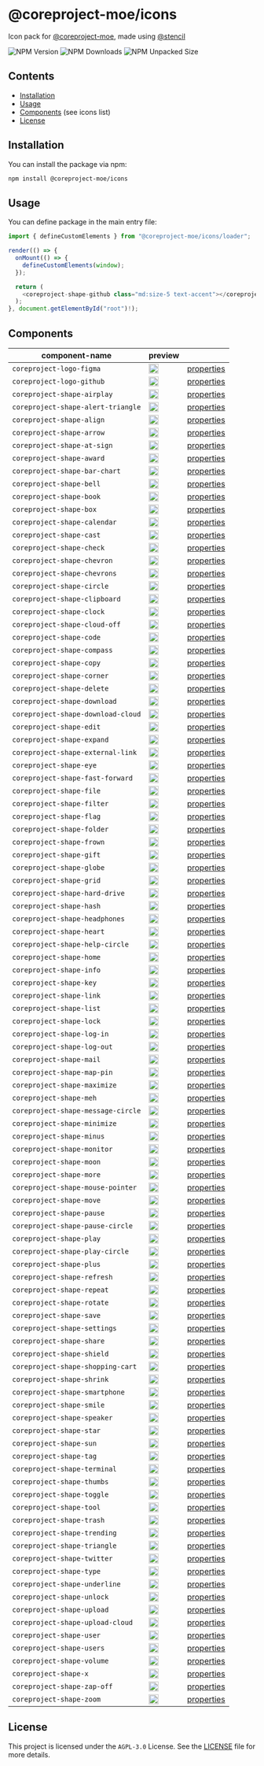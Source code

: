 # @coreproject-moe/icons

Icon pack for [@coreproject-moe](https://github.com/coreproject-moe), made using [@stencil](https://github.com/ionic-team/stencil)

![NPM Version](https://img.shields.io/npm/v/%40coreproject-moe%2Ficons?style=for-the-badge)
![NPM Downloads](https://img.shields.io/npm/dm/%40coreproject-moe%2Ficons?style=for-the-badge)
![NPM Unpacked Size](https://img.shields.io/npm/unpacked-size/%40coreproject-moe%2Ficons?style=for-the-badge)

## Contents

-   [Installation](#installation)
-   [Usage](#usage)
-   [Components](#components) (see icons list)
-   [License](#license)

## Installation

You can install the package via npm:

```bash
npm install @coreproject-moe/icons
```

## Usage

You can define package in the main entry file:

```ts
import { defineCustomElements } from "@coreproject-moe/icons/loader";

render(() => {
  onMount(() => {
    defineCustomElements(window);
  });

  return (
    <coreproject-shape-github class="md:size-5 text-accent"></coreproject-shape-github>
  );
}, document.getElementById("root")!);
```

## Components

<table><thead>
  <tr>
    <th>component-name</th>
    <th>preview</th>
    <th></th>
  </tr></thead>
<tbody>
  
  <tr>
    <td><code>coreproject-logo-figma</code></td>
    <td><img width="20" src="https://raw.githubusercontent.com/coreproject-moe/icons/main/data/svg/figma.svg" /></td>
    <td><a href='https://github.com/coreproject-moe/icons/blob/main/src/components/coreproject-logo-figma/readme.md'>properties</a></td>
  </tr>
  
  <tr>
    <td><code>coreproject-logo-github</code></td>
    <td><img width="20" src="https://raw.githubusercontent.com/coreproject-moe/icons/main/data/svg/github.svg" /></td>
    <td><a href='https://github.com/coreproject-moe/icons/blob/main/src/components/coreproject-logo-github/readme.md'>properties</a></td>
  </tr>
  
  <tr>
    <td><code>coreproject-shape-airplay</code></td>
    <td><img width="20" src="https://raw.githubusercontent.com/coreproject-moe/icons/main/data/svg/airplay.svg" /></td>
    <td><a href='https://github.com/coreproject-moe/icons/blob/main/src/components/coreproject-shape-airplay/readme.md'>properties</a></td>
  </tr>
  
  <tr>
    <td><code>coreproject-shape-alert-triangle</code></td>
    <td><img width="20" src="https://raw.githubusercontent.com/coreproject-moe/icons/main/data/svg/alert-triangle.svg" /></td>
    <td><a href='https://github.com/coreproject-moe/icons/blob/main/src/components/coreproject-shape-alert-triangle/readme.md'>properties</a></td>
  </tr>
  
  <tr>
    <td><code>coreproject-shape-align</code></td>
    <td><img width="20" src="https://raw.githubusercontent.com/coreproject-moe/icons/main/data/svg/align-center.svg" /></td>
    <td><a href='https://github.com/coreproject-moe/icons/blob/main/src/components/coreproject-shape-align/readme.md'>properties</a></td>
  </tr>
  
  <tr>
    <td><code>coreproject-shape-arrow</code></td>
    <td><img width="20" src="https://raw.githubusercontent.com/coreproject-moe/icons/main/data/svg/arrow.svg" /></td>
    <td><a href='https://github.com/coreproject-moe/icons/blob/main/src/components/coreproject-shape-arrow/readme.md'>properties</a></td>
  </tr>
  
  <tr>
    <td><code>coreproject-shape-at-sign</code></td>
    <td><img width="20" src="https://raw.githubusercontent.com/coreproject-moe/icons/main/data/svg/at-sign.svg" /></td>
    <td><a href='https://github.com/coreproject-moe/icons/blob/main/src/components/coreproject-shape-at-sign/readme.md'>properties</a></td>
  </tr>
  
  <tr>
    <td><code>coreproject-shape-award</code></td>
    <td><img width="20" src="https://raw.githubusercontent.com/coreproject-moe/icons/main/data/svg/award.svg" /></td>
    <td><a href='https://github.com/coreproject-moe/icons/blob/main/src/components/coreproject-shape-award/readme.md'>properties</a></td>
  </tr>
  
  <tr>
    <td><code>coreproject-shape-bar-chart</code></td>
    <td><img width="20" src="https://raw.githubusercontent.com/coreproject-moe/icons/main/data/svg/bar-chart.svg" /></td>
    <td><a href='https://github.com/coreproject-moe/icons/blob/main/src/components/coreproject-shape-bar-chart/readme.md'>properties</a></td>
  </tr>
  
  <tr>
    <td><code>coreproject-shape-bell</code></td>
    <td><img width="20" src="https://raw.githubusercontent.com/coreproject-moe/icons/main/data/svg/bell-off.svg" /></td>
    <td><a href='https://github.com/coreproject-moe/icons/blob/main/src/components/coreproject-shape-bell/readme.md'>properties</a></td>
  </tr>
  
  <tr>
    <td><code>coreproject-shape-book</code></td>
    <td><img width="20" src="https://raw.githubusercontent.com/coreproject-moe/icons/main/data/svg/book-open.svg" /></td>
    <td><a href='https://github.com/coreproject-moe/icons/blob/main/src/components/coreproject-shape-book/readme.md'>properties</a></td>
  </tr>
  
  <tr>
    <td><code>coreproject-shape-box</code></td>
    <td><img width="20" src="https://raw.githubusercontent.com/coreproject-moe/icons/main/data/svg/box.svg" /></td>
    <td><a href='https://github.com/coreproject-moe/icons/blob/main/src/components/coreproject-shape-box/readme.md'>properties</a></td>
  </tr>
  
  <tr>
    <td><code>coreproject-shape-calendar</code></td>
    <td><img width="20" src="https://raw.githubusercontent.com/coreproject-moe/icons/main/data/svg/calendar.svg" /></td>
    <td><a href='https://github.com/coreproject-moe/icons/blob/main/src/components/coreproject-shape-calendar/readme.md'>properties</a></td>
  </tr>
  
  <tr>
    <td><code>coreproject-shape-cast</code></td>
    <td><img width="20" src="https://raw.githubusercontent.com/coreproject-moe/icons/main/data/svg/cast.svg" /></td>
    <td><a href='https://github.com/coreproject-moe/icons/blob/main/src/components/coreproject-shape-cast/readme.md'>properties</a></td>
  </tr>
  
  <tr>
    <td><code>coreproject-shape-check</code></td>
    <td><img width="20" src="https://raw.githubusercontent.com/coreproject-moe/icons/main/data/svg/check.svg" /></td>
    <td><a href='https://github.com/coreproject-moe/icons/blob/main/src/components/coreproject-shape-check/readme.md'>properties</a></td>
  </tr>
  
  <tr>
    <td><code>coreproject-shape-chevron</code></td>
    <td><img width="20" src="https://raw.githubusercontent.com/coreproject-moe/icons/main/data/svg/chevron.svg" /></td>
    <td><a href='https://github.com/coreproject-moe/icons/blob/main/src/components/coreproject-shape-chevron/readme.md'>properties</a></td>
  </tr>
  
  <tr>
    <td><code>coreproject-shape-chevrons</code></td>
    <td><img width="20" src="https://raw.githubusercontent.com/coreproject-moe/icons/main/data/svg/chevrons.svg" /></td>
    <td><a href='https://github.com/coreproject-moe/icons/blob/main/src/components/coreproject-shape-chevrons/readme.md'>properties</a></td>
  </tr>
  
  <tr>
    <td><code>coreproject-shape-circle</code></td>
    <td><img width="20" src="https://raw.githubusercontent.com/coreproject-moe/icons/main/data/svg/circle.svg" /></td>
    <td><a href='https://github.com/coreproject-moe/icons/blob/main/src/components/coreproject-shape-circle/readme.md'>properties</a></td>
  </tr>
  
  <tr>
    <td><code>coreproject-shape-clipboard</code></td>
    <td><img width="20" src="https://raw.githubusercontent.com/coreproject-moe/icons/main/data/svg/clipboard.svg" /></td>
    <td><a href='https://github.com/coreproject-moe/icons/blob/main/src/components/coreproject-shape-clipboard/readme.md'>properties</a></td>
  </tr>
  
  <tr>
    <td><code>coreproject-shape-clock</code></td>
    <td><img width="20" src="https://raw.githubusercontent.com/coreproject-moe/icons/main/data/svg/clock.svg" /></td>
    <td><a href='https://github.com/coreproject-moe/icons/blob/main/src/components/coreproject-shape-clock/readme.md'>properties</a></td>
  </tr>
  
  <tr>
    <td><code>coreproject-shape-cloud-off</code></td>
    <td><img width="20" src="https://raw.githubusercontent.com/coreproject-moe/icons/main/data/svg/cloud-off.svg" /></td>
    <td><a href='https://github.com/coreproject-moe/icons/blob/main/src/components/coreproject-shape-cloud-off/readme.md'>properties</a></td>
  </tr>
  
  <tr>
    <td><code>coreproject-shape-code</code></td>
    <td><img width="20" src="https://raw.githubusercontent.com/coreproject-moe/icons/main/data/svg/code.svg" /></td>
    <td><a href='https://github.com/coreproject-moe/icons/blob/main/src/components/coreproject-shape-code/readme.md'>properties</a></td>
  </tr>
  
  <tr>
    <td><code>coreproject-shape-compass</code></td>
    <td><img width="20" src="https://raw.githubusercontent.com/coreproject-moe/icons/main/data/svg/compass.svg" /></td>
    <td><a href='https://github.com/coreproject-moe/icons/blob/main/src/components/coreproject-shape-compass/readme.md'>properties</a></td>
  </tr>
  
  <tr>
    <td><code>coreproject-shape-copy</code></td>
    <td><img width="20" src="https://raw.githubusercontent.com/coreproject-moe/icons/main/data/svg/copy.svg" /></td>
    <td><a href='https://github.com/coreproject-moe/icons/blob/main/src/components/coreproject-shape-copy/readme.md'>properties</a></td>
  </tr>
  
  <tr>
    <td><code>coreproject-shape-corner</code></td>
    <td><img width="20" src="https://raw.githubusercontent.com/coreproject-moe/icons/main/data/svg/corner-down-left.svg" /></td>
    <td><a href='https://github.com/coreproject-moe/icons/blob/main/src/components/coreproject-shape-corner/readme.md'>properties</a></td>
  </tr>
  
  <tr>
    <td><code>coreproject-shape-delete</code></td>
    <td><img width="20" src="https://raw.githubusercontent.com/coreproject-moe/icons/main/data/svg/delete.svg" /></td>
    <td><a href='https://github.com/coreproject-moe/icons/blob/main/src/components/coreproject-shape-delete/readme.md'>properties</a></td>
  </tr>
  
  <tr>
    <td><code>coreproject-shape-download</code></td>
    <td><img width="20" src="https://raw.githubusercontent.com/coreproject-moe/icons/main/data/svg/download.svg" /></td>
    <td><a href='https://github.com/coreproject-moe/icons/blob/main/src/components/coreproject-shape-download/readme.md'>properties</a></td>
  </tr>
  
  <tr>
    <td><code>coreproject-shape-download-cloud</code></td>
    <td><img width="20" src="https://raw.githubusercontent.com/coreproject-moe/icons/main/data/svg/download-cloud.svg" /></td>
    <td><a href='https://github.com/coreproject-moe/icons/blob/main/src/components/coreproject-shape-download-cloud/readme.md'>properties</a></td>
  </tr>
  
  <tr>
    <td><code>coreproject-shape-edit</code></td>
    <td><img width="20" src="https://raw.githubusercontent.com/coreproject-moe/icons/main/data/svg/edit-box.svg" /></td>
    <td><a href='https://github.com/coreproject-moe/icons/blob/main/src/components/coreproject-shape-edit/readme.md'>properties</a></td>
  </tr>
  
  <tr>
    <td><code>coreproject-shape-expand</code></td>
    <td><img width="20" src="https://raw.githubusercontent.com/coreproject-moe/icons/main/data/svg/expand.svg" /></td>
    <td><a href='https://github.com/coreproject-moe/icons/blob/main/src/components/coreproject-shape-expand/readme.md'>properties</a></td>
  </tr>
  
  <tr>
    <td><code>coreproject-shape-external-link</code></td>
    <td><img width="20" src="https://raw.githubusercontent.com/coreproject-moe/icons/main/data/svg/external-link.svg" /></td>
    <td><a href='https://github.com/coreproject-moe/icons/blob/main/src/components/coreproject-shape-external-link/readme.md'>properties</a></td>
  </tr>
  
  <tr>
    <td><code>coreproject-shape-eye</code></td>
    <td><img width="20" src="https://raw.githubusercontent.com/coreproject-moe/icons/main/data/svg/eye-close.svg" /></td>
    <td><a href='https://github.com/coreproject-moe/icons/blob/main/src/components/coreproject-shape-eye/readme.md'>properties</a></td>
  </tr>
  
  <tr>
    <td><code>coreproject-shape-fast-forward</code></td>
    <td><img width="20" src="https://raw.githubusercontent.com/coreproject-moe/icons/main/data/svg/fast-forward.svg" /></td>
    <td><a href='https://github.com/coreproject-moe/icons/blob/main/src/components/coreproject-shape-fast-forward/readme.md'>properties</a></td>
  </tr>
  
  <tr>
    <td><code>coreproject-shape-file</code></td>
    <td><img width="20" src="https://raw.githubusercontent.com/coreproject-moe/icons/main/data/svg/file-minus.svg" /></td>
    <td><a href='https://github.com/coreproject-moe/icons/blob/main/src/components/coreproject-shape-file/readme.md'>properties</a></td>
  </tr>
  
  <tr>
    <td><code>coreproject-shape-filter</code></td>
    <td><img width="20" src="https://raw.githubusercontent.com/coreproject-moe/icons/main/data/svg/filter.svg" /></td>
    <td><a href='https://github.com/coreproject-moe/icons/blob/main/src/components/coreproject-shape-filter/readme.md'>properties</a></td>
  </tr>
  
  <tr>
    <td><code>coreproject-shape-flag</code></td>
    <td><img width="20" src="https://raw.githubusercontent.com/coreproject-moe/icons/main/data/svg/flag.svg" /></td>
    <td><a href='https://github.com/coreproject-moe/icons/blob/main/src/components/coreproject-shape-flag/readme.md'>properties</a></td>
  </tr>
  
  <tr>
    <td><code>coreproject-shape-folder</code></td>
    <td><img width="20" src="https://raw.githubusercontent.com/coreproject-moe/icons/main/data/svg/folder-minus.svg" /></td>
    <td><a href='https://github.com/coreproject-moe/icons/blob/main/src/components/coreproject-shape-folder/readme.md'>properties</a></td>
  </tr>
  
  <tr>
    <td><code>coreproject-shape-frown</code></td>
    <td><img width="20" src="https://raw.githubusercontent.com/coreproject-moe/icons/main/data/svg/frown.svg" /></td>
    <td><a href='https://github.com/coreproject-moe/icons/blob/main/src/components/coreproject-shape-frown/readme.md'>properties</a></td>
  </tr>
  
  <tr>
    <td><code>coreproject-shape-gift</code></td>
    <td><img width="20" src="https://raw.githubusercontent.com/coreproject-moe/icons/main/data/svg/gift.svg" /></td>
    <td><a href='https://github.com/coreproject-moe/icons/blob/main/src/components/coreproject-shape-gift/readme.md'>properties</a></td>
  </tr>
  
  <tr>
    <td><code>coreproject-shape-globe</code></td>
    <td><img width="20" src="https://raw.githubusercontent.com/coreproject-moe/icons/main/data/svg/globe.svg" /></td>
    <td><a href='https://github.com/coreproject-moe/icons/blob/main/src/components/coreproject-shape-globe/readme.md'>properties</a></td>
  </tr>
  
  <tr>
    <td><code>coreproject-shape-grid</code></td>
    <td><img width="20" src="https://raw.githubusercontent.com/coreproject-moe/icons/main/data/svg/grid.svg" /></td>
    <td><a href='https://github.com/coreproject-moe/icons/blob/main/src/components/coreproject-shape-grid/readme.md'>properties</a></td>
  </tr>
  
  <tr>
    <td><code>coreproject-shape-hard-drive</code></td>
    <td><img width="20" src="https://raw.githubusercontent.com/coreproject-moe/icons/main/data/svg/hard-drive.svg" /></td>
    <td><a href='https://github.com/coreproject-moe/icons/blob/main/src/components/coreproject-shape-hard-drive/readme.md'>properties</a></td>
  </tr>
  
  <tr>
    <td><code>coreproject-shape-hash</code></td>
    <td><img width="20" src="https://raw.githubusercontent.com/coreproject-moe/icons/main/data/svg/hash.svg" /></td>
    <td><a href='https://github.com/coreproject-moe/icons/blob/main/src/components/coreproject-shape-hash/readme.md'>properties</a></td>
  </tr>
  
  <tr>
    <td><code>coreproject-shape-headphones</code></td>
    <td><img width="20" src="https://raw.githubusercontent.com/coreproject-moe/icons/main/data/svg/headphones.svg" /></td>
    <td><a href='https://github.com/coreproject-moe/icons/blob/main/src/components/coreproject-shape-headphones/readme.md'>properties</a></td>
  </tr>
  
  <tr>
    <td><code>coreproject-shape-heart</code></td>
    <td><img width="20" src="https://raw.githubusercontent.com/coreproject-moe/icons/main/data/svg/heart.svg" /></td>
    <td><a href='https://github.com/coreproject-moe/icons/blob/main/src/components/coreproject-shape-heart/readme.md'>properties</a></td>
  </tr>
  
  <tr>
    <td><code>coreproject-shape-help-circle</code></td>
    <td><img width="20" src="https://raw.githubusercontent.com/coreproject-moe/icons/main/data/svg/help-circle.svg" /></td>
    <td><a href='https://github.com/coreproject-moe/icons/blob/main/src/components/coreproject-shape-help-circle/readme.md'>properties</a></td>
  </tr>
  
  <tr>
    <td><code>coreproject-shape-home</code></td>
    <td><img width="20" src="https://raw.githubusercontent.com/coreproject-moe/icons/main/data/svg/home.svg" /></td>
    <td><a href='https://github.com/coreproject-moe/icons/blob/main/src/components/coreproject-shape-home/readme.md'>properties</a></td>
  </tr>
  
  <tr>
    <td><code>coreproject-shape-info</code></td>
    <td><img width="20" src="https://raw.githubusercontent.com/coreproject-moe/icons/main/data/svg/info.svg" /></td>
    <td><a href='https://github.com/coreproject-moe/icons/blob/main/src/components/coreproject-shape-info/readme.md'>properties</a></td>
  </tr>
  
  <tr>
    <td><code>coreproject-shape-key</code></td>
    <td><img width="20" src="https://raw.githubusercontent.com/coreproject-moe/icons/main/data/svg/key.svg" /></td>
    <td><a href='https://github.com/coreproject-moe/icons/blob/main/src/components/coreproject-shape-key/readme.md'>properties</a></td>
  </tr>
  
  <tr>
    <td><code>coreproject-shape-link</code></td>
    <td><img width="20" src="https://raw.githubusercontent.com/coreproject-moe/icons/main/data/svg/link-horizontal.svg" /></td>
    <td><a href='https://github.com/coreproject-moe/icons/blob/main/src/components/coreproject-shape-link/readme.md'>properties</a></td>
  </tr>
  
  <tr>
    <td><code>coreproject-shape-list</code></td>
    <td><img width="20" src="https://raw.githubusercontent.com/coreproject-moe/icons/main/data/svg/list.svg" /></td>
    <td><a href='https://github.com/coreproject-moe/icons/blob/main/src/components/coreproject-shape-list/readme.md'>properties</a></td>
  </tr>
  
  <tr>
    <td><code>coreproject-shape-lock</code></td>
    <td><img width="20" src="https://raw.githubusercontent.com/coreproject-moe/icons/main/data/svg/lock.svg" /></td>
    <td><a href='https://github.com/coreproject-moe/icons/blob/main/src/components/coreproject-shape-lock/readme.md'>properties</a></td>
  </tr>
  
  <tr>
    <td><code>coreproject-shape-log-in</code></td>
    <td><img width="20" src="https://raw.githubusercontent.com/coreproject-moe/icons/main/data/svg/log-in.svg" /></td>
    <td><a href='https://github.com/coreproject-moe/icons/blob/main/src/components/coreproject-shape-log-in/readme.md'>properties</a></td>
  </tr>
  
  <tr>
    <td><code>coreproject-shape-log-out</code></td>
    <td><img width="20" src="https://raw.githubusercontent.com/coreproject-moe/icons/main/data/svg/log-out.svg" /></td>
    <td><a href='https://github.com/coreproject-moe/icons/blob/main/src/components/coreproject-shape-log-out/readme.md'>properties</a></td>
  </tr>
  
  <tr>
    <td><code>coreproject-shape-mail</code></td>
    <td><img width="20" src="https://raw.githubusercontent.com/coreproject-moe/icons/main/data/svg/mail.svg" /></td>
    <td><a href='https://github.com/coreproject-moe/icons/blob/main/src/components/coreproject-shape-mail/readme.md'>properties</a></td>
  </tr>
  
  <tr>
    <td><code>coreproject-shape-map-pin</code></td>
    <td><img width="20" src="https://raw.githubusercontent.com/coreproject-moe/icons/main/data/svg/map-pin.svg" /></td>
    <td><a href='https://github.com/coreproject-moe/icons/blob/main/src/components/coreproject-shape-map-pin/readme.md'>properties</a></td>
  </tr>
  
  <tr>
    <td><code>coreproject-shape-maximize</code></td>
    <td><img width="20" src="https://raw.githubusercontent.com/coreproject-moe/icons/main/data/svg/maximize.svg" /></td>
    <td><a href='https://github.com/coreproject-moe/icons/blob/main/src/components/coreproject-shape-maximize/readme.md'>properties</a></td>
  </tr>
  
  <tr>
    <td><code>coreproject-shape-meh</code></td>
    <td><img width="20" src="https://raw.githubusercontent.com/coreproject-moe/icons/main/data/svg/meh.svg" /></td>
    <td><a href='https://github.com/coreproject-moe/icons/blob/main/src/components/coreproject-shape-meh/readme.md'>properties</a></td>
  </tr>
  
  <tr>
    <td><code>coreproject-shape-message-circle</code></td>
    <td><img width="20" src="https://raw.githubusercontent.com/coreproject-moe/icons/main/data/svg/message-circle.svg" /></td>
    <td><a href='https://github.com/coreproject-moe/icons/blob/main/src/components/coreproject-shape-message-circle/readme.md'>properties</a></td>
  </tr>
  
  <tr>
    <td><code>coreproject-shape-minimize</code></td>
    <td><img width="20" src="https://raw.githubusercontent.com/coreproject-moe/icons/main/data/svg/minimize.svg" /></td>
    <td><a href='https://github.com/coreproject-moe/icons/blob/main/src/components/coreproject-shape-minimize/readme.md'>properties</a></td>
  </tr>
  
  <tr>
    <td><code>coreproject-shape-minus</code></td>
    <td><img width="20" src="https://raw.githubusercontent.com/coreproject-moe/icons/main/data/svg/minus.svg" /></td>
    <td><a href='https://github.com/coreproject-moe/icons/blob/main/src/components/coreproject-shape-minus/readme.md'>properties</a></td>
  </tr>
  
  <tr>
    <td><code>coreproject-shape-monitor</code></td>
    <td><img width="20" src="https://raw.githubusercontent.com/coreproject-moe/icons/main/data/svg/monitor.svg" /></td>
    <td><a href='https://github.com/coreproject-moe/icons/blob/main/src/components/coreproject-shape-monitor/readme.md'>properties</a></td>
  </tr>
  
  <tr>
    <td><code>coreproject-shape-moon</code></td>
    <td><img width="20" src="https://raw.githubusercontent.com/coreproject-moe/icons/main/data/svg/moon.svg" /></td>
    <td><a href='https://github.com/coreproject-moe/icons/blob/main/src/components/coreproject-shape-moon/readme.md'>properties</a></td>
  </tr>
  
  <tr>
    <td><code>coreproject-shape-more</code></td>
    <td><img width="20" src="https://raw.githubusercontent.com/coreproject-moe/icons/main/data/svg/more.svg" /></td>
    <td><a href='https://github.com/coreproject-moe/icons/blob/main/src/components/coreproject-shape-more/readme.md'>properties</a></td>
  </tr>
  
  <tr>
    <td><code>coreproject-shape-mouse-pointer</code></td>
    <td><img width="20" src="https://raw.githubusercontent.com/coreproject-moe/icons/main/data/svg/mouse-pointer.svg" /></td>
    <td><a href='https://github.com/coreproject-moe/icons/blob/main/src/components/coreproject-shape-mouse-pointer/readme.md'>properties</a></td>
  </tr>
  
  <tr>
    <td><code>coreproject-shape-move</code></td>
    <td><img width="20" src="https://raw.githubusercontent.com/coreproject-moe/icons/main/data/svg/move.svg" /></td>
    <td><a href='https://github.com/coreproject-moe/icons/blob/main/src/components/coreproject-shape-move/readme.md'>properties</a></td>
  </tr>
  
  <tr>
    <td><code>coreproject-shape-pause</code></td>
    <td><img width="20" src="https://raw.githubusercontent.com/coreproject-moe/icons/main/data/svg/pause-circle.svg" /></td>
    <td><a href='https://github.com/coreproject-moe/icons/blob/main/src/components/coreproject-shape-pause/readme.md'>properties</a></td>
  </tr>
  
  <tr>
    <td><code>coreproject-shape-pause-circle</code></td>
    <td><img width="20" src="https://raw.githubusercontent.com/coreproject-moe/icons/main/data/svg/pause-circle.svg" /></td>
    <td><a href='https://github.com/coreproject-moe/icons/blob/main/src/components/coreproject-shape-pause-circle/readme.md'>properties</a></td>
  </tr>
  
  <tr>
    <td><code>coreproject-shape-play</code></td>
    <td><img width="20" src="https://raw.githubusercontent.com/coreproject-moe/icons/main/data/svg/play-circle.svg" /></td>
    <td><a href='https://github.com/coreproject-moe/icons/blob/main/src/components/coreproject-shape-play/readme.md'>properties</a></td>
  </tr>
  
  <tr>
    <td><code>coreproject-shape-play-circle</code></td>
    <td><img width="20" src="https://raw.githubusercontent.com/coreproject-moe/icons/main/data/svg/play-circle.svg" /></td>
    <td><a href='https://github.com/coreproject-moe/icons/blob/main/src/components/coreproject-shape-play-circle/readme.md'>properties</a></td>
  </tr>
  
  <tr>
    <td><code>coreproject-shape-plus</code></td>
    <td><img width="20" src="https://raw.githubusercontent.com/coreproject-moe/icons/main/data/svg/plus-circle.svg" /></td>
    <td><a href='https://github.com/coreproject-moe/icons/blob/main/src/components/coreproject-shape-plus/readme.md'>properties</a></td>
  </tr>
  
  <tr>
    <td><code>coreproject-shape-refresh</code></td>
    <td><img width="20" src="https://raw.githubusercontent.com/coreproject-moe/icons/main/data/svg/refresh.svg" /></td>
    <td><a href='https://github.com/coreproject-moe/icons/blob/main/src/components/coreproject-shape-refresh/readme.md'>properties</a></td>
  </tr>
  
  <tr>
    <td><code>coreproject-shape-repeat</code></td>
    <td><img width="20" src="https://raw.githubusercontent.com/coreproject-moe/icons/main/data/svg/repeat.svg" /></td>
    <td><a href='https://github.com/coreproject-moe/icons/blob/main/src/components/coreproject-shape-repeat/readme.md'>properties</a></td>
  </tr>
  
  <tr>
    <td><code>coreproject-shape-rotate</code></td>
    <td><img width="20" src="https://raw.githubusercontent.com/coreproject-moe/icons/main/data/svg/rotate.svg" /></td>
    <td><a href='https://github.com/coreproject-moe/icons/blob/main/src/components/coreproject-shape-rotate/readme.md'>properties</a></td>
  </tr>
  
  <tr>
    <td><code>coreproject-shape-save</code></td>
    <td><img width="20" src="https://raw.githubusercontent.com/coreproject-moe/icons/main/data/svg/save.svg" /></td>
    <td><a href='https://github.com/coreproject-moe/icons/blob/main/src/components/coreproject-shape-save/readme.md'>properties</a></td>
  </tr>
  
  <tr>
    <td><code>coreproject-shape-settings</code></td>
    <td><img width="20" src="https://raw.githubusercontent.com/coreproject-moe/icons/main/data/svg/settings.svg" /></td>
    <td><a href='https://github.com/coreproject-moe/icons/blob/main/src/components/coreproject-shape-settings/readme.md'>properties</a></td>
  </tr>
  
  <tr>
    <td><code>coreproject-shape-share</code></td>
    <td><img width="20" src="https://raw.githubusercontent.com/coreproject-moe/icons/main/data/svg/share.svg" /></td>
    <td><a href='https://github.com/coreproject-moe/icons/blob/main/src/components/coreproject-shape-share/readme.md'>properties</a></td>
  </tr>
  
  <tr>
    <td><code>coreproject-shape-shield</code></td>
    <td><img width="20" src="https://raw.githubusercontent.com/coreproject-moe/icons/main/data/svg/shield-off.svg" /></td>
    <td><a href='https://github.com/coreproject-moe/icons/blob/main/src/components/coreproject-shape-shield/readme.md'>properties</a></td>
  </tr>
  
  <tr>
    <td><code>coreproject-shape-shopping-cart</code></td>
    <td><img width="20" src="https://raw.githubusercontent.com/coreproject-moe/icons/main/data/svg/shopping-cart.svg" /></td>
    <td><a href='https://github.com/coreproject-moe/icons/blob/main/src/components/coreproject-shape-shopping-cart/readme.md'>properties</a></td>
  </tr>
  
  <tr>
    <td><code>coreproject-shape-shrink</code></td>
    <td><img width="20" src="https://raw.githubusercontent.com/coreproject-moe/icons/main/data/svg/shrink.svg" /></td>
    <td><a href='https://github.com/coreproject-moe/icons/blob/main/src/components/coreproject-shape-shrink/readme.md'>properties</a></td>
  </tr>
  
  <tr>
    <td><code>coreproject-shape-smartphone</code></td>
    <td><img width="20" src="https://raw.githubusercontent.com/coreproject-moe/icons/main/data/svg/smartphone.svg" /></td>
    <td><a href='https://github.com/coreproject-moe/icons/blob/main/src/components/coreproject-shape-smartphone/readme.md'>properties</a></td>
  </tr>
  
  <tr>
    <td><code>coreproject-shape-smile</code></td>
    <td><img width="20" src="https://raw.githubusercontent.com/coreproject-moe/icons/main/data/svg/smile.svg" /></td>
    <td><a href='https://github.com/coreproject-moe/icons/blob/main/src/components/coreproject-shape-smile/readme.md'>properties</a></td>
  </tr>
  
  <tr>
    <td><code>coreproject-shape-speaker</code></td>
    <td><img width="20" src="https://raw.githubusercontent.com/coreproject-moe/icons/main/data/svg/speaker.svg" /></td>
    <td><a href='https://github.com/coreproject-moe/icons/blob/main/src/components/coreproject-shape-speaker/readme.md'>properties</a></td>
  </tr>
  
  <tr>
    <td><code>coreproject-shape-star</code></td>
    <td><img width="20" src="https://raw.githubusercontent.com/coreproject-moe/icons/main/data/svg/star.svg" /></td>
    <td><a href='https://github.com/coreproject-moe/icons/blob/main/src/components/coreproject-shape-star/readme.md'>properties</a></td>
  </tr>
  
  <tr>
    <td><code>coreproject-shape-sun</code></td>
    <td><img width="20" src="https://raw.githubusercontent.com/coreproject-moe/icons/main/data/svg/sun.svg" /></td>
    <td><a href='https://github.com/coreproject-moe/icons/blob/main/src/components/coreproject-shape-sun/readme.md'>properties</a></td>
  </tr>
  
  <tr>
    <td><code>coreproject-shape-tag</code></td>
    <td><img width="20" src="https://raw.githubusercontent.com/coreproject-moe/icons/main/data/svg/tag.svg" /></td>
    <td><a href='https://github.com/coreproject-moe/icons/blob/main/src/components/coreproject-shape-tag/readme.md'>properties</a></td>
  </tr>
  
  <tr>
    <td><code>coreproject-shape-terminal</code></td>
    <td><img width="20" src="https://raw.githubusercontent.com/coreproject-moe/icons/main/data/svg/terminal.svg" /></td>
    <td><a href='https://github.com/coreproject-moe/icons/blob/main/src/components/coreproject-shape-terminal/readme.md'>properties</a></td>
  </tr>
  
  <tr>
    <td><code>coreproject-shape-thumbs</code></td>
    <td><img width="20" src="https://raw.githubusercontent.com/coreproject-moe/icons/main/data/svg/thumbs-down.svg" /></td>
    <td><a href='https://github.com/coreproject-moe/icons/blob/main/src/components/coreproject-shape-thumbs/readme.md'>properties</a></td>
  </tr>
  
  <tr>
    <td><code>coreproject-shape-toggle</code></td>
    <td><img width="20" src="https://raw.githubusercontent.com/coreproject-moe/icons/main/data/svg/toggle-left.svg" /></td>
    <td><a href='https://github.com/coreproject-moe/icons/blob/main/src/components/coreproject-shape-toggle/readme.md'>properties</a></td>
  </tr>
  
  <tr>
    <td><code>coreproject-shape-tool</code></td>
    <td><img width="20" src="https://raw.githubusercontent.com/coreproject-moe/icons/main/data/svg/tool.svg" /></td>
    <td><a href='https://github.com/coreproject-moe/icons/blob/main/src/components/coreproject-shape-tool/readme.md'>properties</a></td>
  </tr>
  
  <tr>
    <td><code>coreproject-shape-trash</code></td>
    <td><img width="20" src="https://raw.githubusercontent.com/coreproject-moe/icons/main/data/svg/trash-with-lines.svg" /></td>
    <td><a href='https://github.com/coreproject-moe/icons/blob/main/src/components/coreproject-shape-trash/readme.md'>properties</a></td>
  </tr>
  
  <tr>
    <td><code>coreproject-shape-trending</code></td>
    <td><img width="20" src="https://raw.githubusercontent.com/coreproject-moe/icons/main/data/svg/trending-down.svg" /></td>
    <td><a href='https://github.com/coreproject-moe/icons/blob/main/src/components/coreproject-shape-trending/readme.md'>properties</a></td>
  </tr>
  
  <tr>
    <td><code>coreproject-shape-triangle</code></td>
    <td><img width="20" src="https://raw.githubusercontent.com/coreproject-moe/icons/main/data/svg/triangle.svg" /></td>
    <td><a href='https://github.com/coreproject-moe/icons/blob/main/src/components/coreproject-shape-triangle/readme.md'>properties</a></td>
  </tr>
  
  <tr>
    <td><code>coreproject-shape-twitter</code></td>
    <td><img width="20" src="https://raw.githubusercontent.com/coreproject-moe/icons/main/data/svg/twitter.svg" /></td>
    <td><a href='https://github.com/coreproject-moe/icons/blob/main/src/components/coreproject-shape-twitter/readme.md'>properties</a></td>
  </tr>
  
  <tr>
    <td><code>coreproject-shape-type</code></td>
    <td><img width="20" src="https://raw.githubusercontent.com/coreproject-moe/icons/main/data/svg/type.svg" /></td>
    <td><a href='https://github.com/coreproject-moe/icons/blob/main/src/components/coreproject-shape-type/readme.md'>properties</a></td>
  </tr>
  
  <tr>
    <td><code>coreproject-shape-underline</code></td>
    <td><img width="20" src="https://raw.githubusercontent.com/coreproject-moe/icons/main/data/svg/underline.svg" /></td>
    <td><a href='https://github.com/coreproject-moe/icons/blob/main/src/components/coreproject-shape-underline/readme.md'>properties</a></td>
  </tr>
  
  <tr>
    <td><code>coreproject-shape-unlock</code></td>
    <td><img width="20" src="https://raw.githubusercontent.com/coreproject-moe/icons/main/data/svg/unlock.svg" /></td>
    <td><a href='https://github.com/coreproject-moe/icons/blob/main/src/components/coreproject-shape-unlock/readme.md'>properties</a></td>
  </tr>
  
  <tr>
    <td><code>coreproject-shape-upload</code></td>
    <td><img width="20" src="https://raw.githubusercontent.com/coreproject-moe/icons/main/data/svg/upload-cloud.svg" /></td>
    <td><a href='https://github.com/coreproject-moe/icons/blob/main/src/components/coreproject-shape-upload/readme.md'>properties</a></td>
  </tr>
  
  <tr>
    <td><code>coreproject-shape-upload-cloud</code></td>
    <td><img width="20" src="https://raw.githubusercontent.com/coreproject-moe/icons/main/data/svg/upload-cloud.svg" /></td>
    <td><a href='https://github.com/coreproject-moe/icons/blob/main/src/components/coreproject-shape-upload-cloud/readme.md'>properties</a></td>
  </tr>
  
  <tr>
    <td><code>coreproject-shape-user</code></td>
    <td><img width="20" src="https://raw.githubusercontent.com/coreproject-moe/icons/main/data/svg/user-check.svg" /></td>
    <td><a href='https://github.com/coreproject-moe/icons/blob/main/src/components/coreproject-shape-user/readme.md'>properties</a></td>
  </tr>
  
  <tr>
    <td><code>coreproject-shape-users</code></td>
    <td><img width="20" src="https://raw.githubusercontent.com/coreproject-moe/icons/main/data/svg/users.svg" /></td>
    <td><a href='https://github.com/coreproject-moe/icons/blob/main/src/components/coreproject-shape-users/readme.md'>properties</a></td>
  </tr>
  
  <tr>
    <td><code>coreproject-shape-volume</code></td>
    <td><img width="20" src="https://raw.githubusercontent.com/coreproject-moe/icons/main/data/svg/volume-full.svg" /></td>
    <td><a href='https://github.com/coreproject-moe/icons/blob/main/src/components/coreproject-shape-volume/readme.md'>properties</a></td>
  </tr>
  
  <tr>
    <td><code>coreproject-shape-x</code></td>
    <td><img width="20" src="https://raw.githubusercontent.com/coreproject-moe/icons/main/data/svg/x-circle.svg" /></td>
    <td><a href='https://github.com/coreproject-moe/icons/blob/main/src/components/coreproject-shape-x/readme.md'>properties</a></td>
  </tr>
  
  <tr>
    <td><code>coreproject-shape-zap-off</code></td>
    <td><img width="20" src="https://raw.githubusercontent.com/coreproject-moe/icons/main/data/svg/zap-off.svg" /></td>
    <td><a href='https://github.com/coreproject-moe/icons/blob/main/src/components/coreproject-shape-zap-off/readme.md'>properties</a></td>
  </tr>
  
  <tr>
    <td><code>coreproject-shape-zoom</code></td>
    <td><img width="20" src="https://raw.githubusercontent.com/coreproject-moe/icons/main/data/svg/zoom-in.svg" /></td>
    <td><a href='https://github.com/coreproject-moe/icons/blob/main/src/components/coreproject-shape-zoom/readme.md'>properties</a></td>
  </tr>
  
</tbody>
</table>

## License

This project is licensed under the `AGPL-3.0` License. See the [LICENSE](https://github.com/coreproject-moe/icons?tab=AGPL-3.0-1-ov-file#readme) file for more details.
